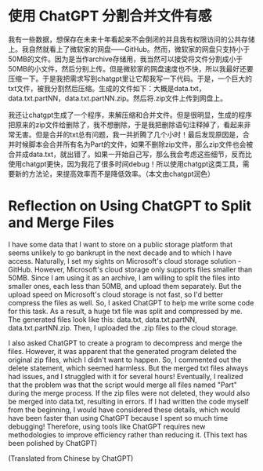 # 使用 ChatGPT 分割合并文件有感

我有一些数据，想保存在未来十年看起来不会倒闭的并且我有权限访问的公共存储上。我自然就看上了微软家的网盘——GitHub。然而，微软家的网盘只支持小于50MB的文件。因为是当作archive存储用，我当然可以接受将文件分割成小于50MB的小文件，然后分别上传。但是微软家的网盘速度也不快，所以我最好还要压缩一下。于是我把需求写到chatgpt里让它帮我写一下代码。于是，一个巨大的txt文件，被我分割然后压缩。生成的文件如下：大概是data.txt，data.txt.partNN，data.txt.partNN.zip。然后将.zip文件上传到网盘上。

我还让chatgpt生成了一个程序，来解压缩和合并文件。但是很明显，生成的程序把原来的zip文件给删除了，我不想删除，于是我把删除语句注释掉了，看起来非常无害。但是合并的txt总有问题，我一共折腾了几个小时！最后发现原因是，合并时候脚本会合并所有名为Part的文件，如果不删除zip文件，那么zip文件也会被合并成data.txt，就出错了。如果一开始自己写，那么我会考虑这些细节，反而比使用chatgpt更快，因为我花了很多时间debug！所以使用chatgpt这类工具，需要新的方法论，来提高效率而不是降低效率。（本文由chatgpt润色）




# Reflection on Using ChatGPT to Split and Merge Files

I have some data that I want to store on a public storage platform that seems unlikely to go bankrupt in the next decade and to which I have access. Naturally, I set my sights on Microsoft's cloud storage solution - GitHub. However, Microsoft's cloud storage only supports files smaller than 50MB. Since I am using it as an archive, I am willing to split the files into smaller ones, each less than 50MB, and upload them separately. But the upload speed on Microsoft's cloud storage is not fast, so I'd better compress the files as well. So, I asked ChatGPT to help me write some code for this task. As a result, a huge txt file was split and compressed by me. The generated files look like this: data.txt, data.txt.partNN, data.txt.partNN.zip. Then, I uploaded the .zip files to the cloud storage.

I also asked ChatGPT to create a program to decompress and merge the files. However, it was apparent that the generated program deleted the original zip files, which I didn't want to happen. So, I commented out the delete statement, which seemed harmless. But the merged txt files always had issues, and I struggled with it for several hours! Eventually, I realized that the problem was that the script would merge all files named "Part" during the merge process. If the zip files were not deleted, they would also be merged into data.txt, resulting in errors. If I had written the code myself from the beginning, I would have considered these details, which would have been faster than using ChatGPT because I spent so much time debugging! Therefore, using tools like ChatGPT requires new methodologies to improve efficiency rather than reducing it. (This text has been polished by ChatGPT)

(Translated from Chinese by ChatGPT)









